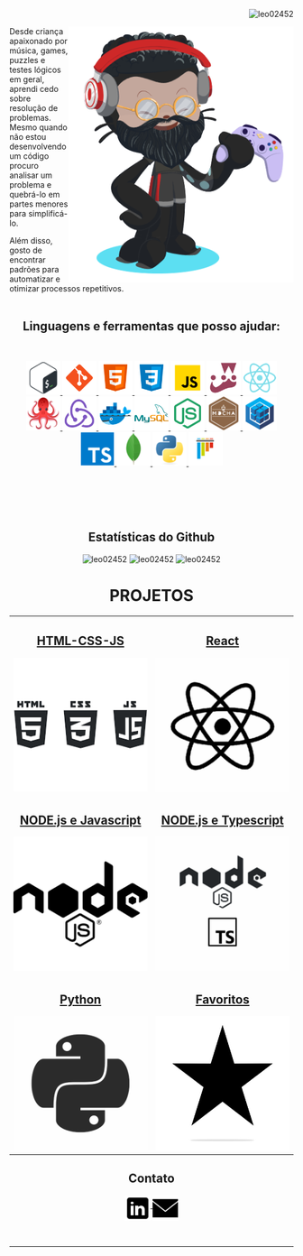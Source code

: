 <p align="right"> <img src="https://komarev.com/ghpvc/?username=leo02452&label=Profile%20views&color=0e75b6&style=flat" alt="leo02452" /> </p>


<img align="right" alt="my octocat" width="400px" src="./images/octocat-icon.png" />

Desde criança apaixonado por música, games, puzzles e testes lógicos em geral, aprendi cedo sobre resolução de problemas. Mesmo quando não estou desenvolvendo um código procuro analisar um problema e quebrá-lo em partes menores para simplificá-lo.

Além disso, gosto de encontrar padrões para automatizar e otimizar processos repetitivos.
<br>
<br>


<h2 align="center">Linguagens e ferramentas que posso ajudar:</h2>
<br>
<p align="center">
  <a href="https://www.w3schools.com/whatis/whatis_cli.asp" target="_blank" rel="noreferrer" title="Bash"> 
    <img src="https://github.com/devicons/devicon/blob/master/icons/bash/bash-original.svg" alt="bash" width="60"/>
  </a>
  <a href="https://git-scm.com/" target="_blank" rel="noreferrer" title="Git">
    <img src="./images/git-icon.png" alt="git" width="60"/>
  </a>
  <a href="https://www.w3.org/html/" target="_blank" rel="noreferrer" title="HTML5">
    <img src="./images/html-icon.png" alt="html5" width="60"/> 
  </a>
  <a href="https://www.w3schools.com/css/" target="_blank" rel="noreferrer" title="CSS3">
    <img src="./images/css-icon.png" alt="css3" width="60"/>
  </a>
  <a href="https://developer.mozilla.org/en-US/docs/Web/JavaScript" target="_blank" rel="noreferrer" title="Javascript">
    <img src="./images/js-icon.png" alt="javascript" width="60"/>
  </a>
  <a href="https://jestjs.io" target="_blank" rel="noreferrer" title="Jest">
    <img src="./images/jest-icon.png" alt="jest" width="60"/>
  </a>
  <a href="https://reactjs.org/" target="_blank" rel="noreferrer" title="React">
    <img src="./images/react-icon.png" alt="react" width="60"/> 
  </a>
  <a href="https://testing-library.com/" target="_blank" rel="noreferrer" alt="RTL">
    <img src="./images/rtl-icon.png" alt="rtl" width="60"/> 
  </a>
  <a href="https://redux.js.org/" target="_blank" rel="noreferrer" title="Redux">
    <img src="./images/redux-icon.png" alt="redux" width="60"/> 
  </a>
  <a href="https://www.docker.com/" target="_blank" rel="noreferrer" title="Docker">
    <img src="./images/docker-icon.png" alt="docker" width="60"/> 
  </a>
  <a href="https://www.mysql.com/" target="_blank" rel="noreferrer" title="MySQL">
    <img src="./images/mysql-icon.png" alt="mysql" width="60"/> 
  </a>
  <a href="https://nodejs.org/en/" target="_blank" rel="noreferrer" title="NODEjs">
    <img src="./images/nodejs-icon.png" alt="nodejs" width="60"/> 
  </a>
   <a href="https://mochajs.org/" target="_blank" rel="noreferrer" title="Mocha">
    <img src="https://github.com/devicons/devicon/blob/master/icons/mocha/mocha-plain.svg" alt="mocha" width="60"/> 
  </a>
  <a href="https://sequelize.org/" target="_blank" rel="noreferrer" title="Sequelize">
    <img src="https://github.com/devicons/devicon/blob/master/icons/sequelize/sequelize-original.svg" alt="sequelize" width="60"/> 
  </a>
   <a href="https://www.typescriptlang.org/" target="_blank" rel="noreferrer" title="Typescript">
    <img src="https://github.com/devicons/devicon/blob/master/icons/typescript/typescript-original.svg" alt="typescript" width="60"/> 
  </a>
   <a href="https://www.mongodb.com/" target="_blank" rel="noreferrer" title="MongoDB">
    <img src="https://github.com/devicons/devicon/blob/master/icons/mongodb/mongodb-original.svg" alt="mongodb" width="60"/> 
  </a>
  <a href="https://www.python.org/" target="_blank" rel="noreferrer" title="Python">
    <img src="https://github.com/devicons/devicon/blob/master/icons/python/python-original.svg" alt="python" width="60"/> 
  </a>
   <a href="https://docs.pytest.org/en/7.2.x/" target="_blank" rel="noreferrer" title="Pytest">
    <img src="https://github.com/devicons/devicon/blob/master/icons/pytest/pytest-original.svg" alt="pytest" width="60"/> 
  </a>
</p>
<br>
<br>
<br>
<br>


<h2 align="center">Estatísticas do Github</h2>

<p align="center">
  <img src="https://github-readme-stats.vercel.app/api?username=leo02452&show_icons=true&locale=en" alt="leo02452" width=400px />
  <img src="https://github-readme-stats.vercel.app/api/top-langs?username=leo02452&show_icons=true&locale=en&layout=compact" alt="leo02452" width=400px />
  <img src="https://github-readme-streak-stats.herokuapp.com/?user=leo02452&" alt="leo02452" width=400px />
</p>




<h1 align="center">PROJETOS</h1> 
<div align="center">
<table>
  <tr>
    <td valign="top" width="50%">
      <h2 align="center"><a href="https://github.com/Leo02452/projetos-html-css-js/">HTML-CSS-JS</a></h2>
      <a href="https://github.com/Leo02452/projetos-html-css-js/">
        <img width="100%" src="./images/project-html-css-js-icon.png" alt="html-css-js-icon" />
      </a>
    </td>
    <td valign="top" width="50%">
      <h2 align="center"><a href="https://github.com/Leo02452/projetos-react/">React</a></h2>
      <a href="https://github.com/Leo02452/projetos-react/">
        <img width="100%" src="./images/project-react-icon.png" alt="react-icon" />
      </a>
    </td>
  </tr>
  <tr>
    <td valign="top" width="50%">
      <h2 align="center"><a href="https://github.com/Leo02452/projetos-nodejs-javascript/">NODE.js e Javascript</a></h2>
      <a href="https://github.com/Leo02452/projetos-nodejs-javascript/">
        <img width="100%" src="./images/project-nodejs-icon.png" alt="nodejs-icon" />
      </a>
    </td>
     <td valign="top" width="50%">
      <h2 align="center"><a href="https://github.com/Leo02452/projetos-nodejs-typescript/">NODE.js e Typescript</a></h2>
      <a href="https://github.com/Leo02452/projetos-nodejs-typescript">
        <img width="100%" src="./images/project-node-typescript-icon.png" alt="node-typescript-icon" />
      </a>
    </td>
  </tr>
  <tr>
     <td valign="top" width="50%">
      <h2 align="center"><a href="https://github.com/Leo02452/projetos-python/">Python</a></h2>
      <a href="https://github.com/Leo02452/projetos-python">
        <img width="100%" src="./images/project-python-icon.png" alt="python-icon" />
      </a>
    </td>
    <td valign="top" width="50%">
      <h2 align="center"><a href="https://github.com/Leo02452/projetos-favoritos/">Favoritos</a></h2>
      <a href="https://github.com/Leo02452/projetos-favoritos">
        <img width="100%" src="./images/project-favorite-icon.png" alt="favorite-icon" />
      </a>
    </td>
  </tr>
</table>
</div>




<h2 align="center">Contato</h2>

<p align="center">
  <a target="_blank" href="https://www.linkedin.com/in/leo02452/">
    <img align="middle" alt="LinkedIN" width="45px" src="./images/linkedin-icon.png" />
  </a>
  <a target="_blank" href="malito:leonardo_02452@hotmail.com">
    <img align="middle" alt="E-mail" width="45px" src="./images/malito-icon.png" />
  </a>
</p>

<br>
  
---
